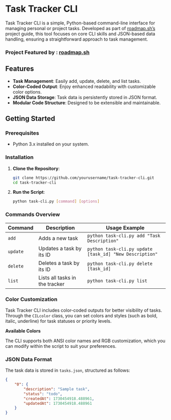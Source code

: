 # Task Tracker CLI

Task Tracker CLI is a simple, Python-based command-line interface for managing personal or project tasks. Developed as part of [roadmap.sh’s](https://roadmap.sh/projects/task-tracker) project guide, this tool focuses on core CLI skills and JSON-based data handling, ensuring a straightforward approach to task management.

### Project Featured by : [roadmap.sh](https://roadmap.sh/projects/task-tracker)

## Features

- **Task Management**: Easily add, update, delete, and list tasks.
- **Color-Coded Output**: Enjoy enhanced readability with customizable color options.
- **JSON Data Storage**: Task data is persistently stored in JSON format.
- **Modular Code Structure**: Designed to be extensible and maintainable.

## Getting Started

### Prerequisites

- Python 3.x installed on your system.

### Installation

1. **Clone the Repository**:
    ```bash
    git clone https://github.com/yourusername/task-tracker-cli.git
    cd task-tracker-cli
    ```

2. **Run the Script**:
    ```bash
    python task-cli.py [command] [options]
    ```

### Commands Overview

| Command | Description                 | Usage Example                                      |
|---------|-----------------------------|----------------------------------------------------|
| `add`   | Adds a new task             | `python task-cli.py add "Task Description"`        |
| `update`| Updates a task by its ID    | `python task-cli.py update [task_id] "New Description"` |
| `delete`| Deletes a task by its ID    | `python task-cli.py delete [task_id]`              |
| `list`  | Lists all tasks in the tracker | `python task-cli.py list`                       |

### Color Customization

Task Tracker CLI includes color-coded outputs for better visibility of tasks. Through the `CILcolor` class, you can set colors and styles (such as bold, italic, underline) for task statuses or priority levels.

**Available Colors**

The CLI supports both ANSI color names and RGB customization, which you can modify within the script to suit your preferences.

### JSON Data Format

The task data is stored in `tasks.json`, structured as follows:
```json
{
    "0": {
        "description": "Sample task",
        "status": "todo",
        "createdAt": 1730454918.488961,
        "updatedAt": 1730454918.488961
    }
}
